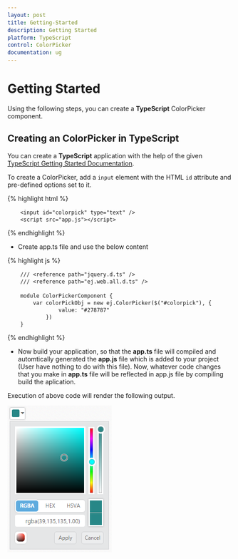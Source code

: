 ```yaml
---
layout: post
title: Getting-Started
description: Getting Started
platform: TypeScript
control: ColorPicker
documentation: ug
---
```


# Getting Started


Using the following steps, you can create a **TypeScript** ColorPicker component.

## Creating an ColorPicker in TypeScript


You can create a **TypeScript** application with the help of the given [TypeScript Getting Started Documentation](https://help.syncfusion.com/js/typescript).


To create a ColorPicker, add a `input` element with the HTML `id` attribute and pre-defined options set to it.


{% highlight html %}

        <input id="colorpick" type="text" />
        <script src="app.js"></script>

{% endhighlight %}



* Create app.ts file and use the below content



{% highlight js %}

        /// <reference path="jquery.d.ts" />  
        /// <reference path="ej.web.all.d.ts" />

        module ColorPickerComponent {
            var colorPickObj = new ej.ColorPicker($("#colorpick"), {
                    value: "#278787"
                })
        }

{% endhighlight %}


* Now build your application, so that the **app.ts** file will compiled and automtically generated the **app.js** file which is added to your project (User have nothing to do with this file). Now, whatever code changes that you make in **app.ts** file will be reflected in app.js file by compiling     build the aplication.


Execution of above code will render the following output.

![](getting-started_images/getting-started_img1.png)

